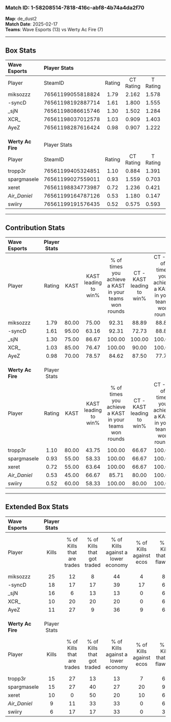 ### Match ID: 1-58208514-7818-416c-abf8-4b74a4da2f70  
**Map**: de_dust2  
**Match Date**: 2025-02-17  
**Teams**: Wave Esports (13) vs Werty Ac Fire (7)  

---  

## Box Stats  

| **Wave Esports**  | Player Stats      |        |           |          |       |       |       |         |        |      |     |
| :- | :- | :-: | :-: | :-: | :-: | :-: | :-: | :-: | :-: | :-: | :-: |
| Player            | SteamID           | Rating | CT Rating | T Rating | KAST  |  ADR  | Kills | Assists | Deaths | K/D  | HS% |
| miksozzz          | 76561199055818824 |  1.79  |   2.162   |  1.578   | 80.00 | 111.6 |  25   |    1    |   11   | 2.27 | 36  |
| -syncD            | 76561198192887714 |  1.61  |   1.800   |  1.555   | 95.00 | 96.7  |  18   |    7    |   10   | 1.80 | 61  |
| _sjN              | 76561198086615746 |  1.30  |   1.502   |  1.284   | 75.00 | 87.5  |  16   |    3    |   11   | 1.45 | 75  |
| XCR_              | 76561198037012578 |  1.03  |   0.909   |  1.403   | 85.00 | 51.2  |  10   |    3    |   10   | 1.00 | 70  |
| AyeZ              | 76561198287616424 |  0.98  |   0.907   |  1.222   | 70.00 | 76.9  |  11   |    6    |   13   | 0.85 | 45  |
|                   |                   |        |           |          |       |       |       |         |        |      |     |
|                   |                   |        |           |          |       |       |       |         |        |      |     |
|                   |                   |        |           |          |       |       |       |         |        |      |     |
| **Werty Ac Fire** | Player Stats      |        |           |          |       |       |       |         |        |      |     |
| Player            | SteamID           | Rating | CT Rating | T Rating | KAST  |  ADR  | Kills | Assists | Deaths | K/D  | HS% |
| tropp3r           | 76561199405324851 |  1.10  |   0.884   |  1.391   | 80.00 | 88.3  |  15   |    7    |   19   | 0.79 | 86  |
| spargmasele       | 76561199027559011 |  0.93  |   1.559   |  0.703   | 55.00 | 68.0  |  15   |    0    |   15   | 1.00 | 46  |
| xeret             | 76561198834773987 |  0.72  |   1.236   |  0.421   | 55.00 | 57.2  |  10   |    3    |   14   | 0.71 | 70  |
| _Air_Daniel_      | 76561199164787126 |  0.53  |   1.180   |  0.147   | 45.00 | 53.2  |   9   |    7    |   17   | 0.53 | 33  |
| swiiry            | 76561199191576435 |  0.52  |   0.575   |  0.593   | 60.00 | 44.0  |   6   |    5    |   15   | 0.40 | 50  |
---  

## Contribution Stats  

| **Wave Esports**  | Player Stats |       |                      |                                                        |                           |                                                             |                          |                                                            |
| :- | :-: | :-: | :-: | :-: | :-: | :-: | :-: | :-: |
| Player            |    Rating    | KAST  | KAST leading to win% | % of times you achieve a KAST in your teams won rounds | CT - KAST leading to win% | CT - % of times you achieve a KAST in your teams won rounds | T - KAST leading to win% | T - % of times you achieve a KAST in your teams won rounds |
| miksozzz          |     1.79     | 80.00 |        75.00         |                         92.31                          |           88.89           |                            88.89                            |          57.14           |                           100.00                           |
| -syncD            |     1.61     | 95.00 |        63.16         |                         92.31                          |           72.73           |                            88.89                            |          50.00           |                           100.00                           |
| _sjN              |     1.30     | 75.00 |        86.67         |                         100.00                         |          100.00           |                           100.00                            |          66.67           |                           100.00                           |
| XCR_              |     1.03     | 85.00 |        76.47         |                         100.00                         |           90.00           |                           100.00                            |          57.14           |                           100.00                           |
| AyeZ              |     0.98     | 70.00 |        78.57         |                         84.62                          |           87.50           |                            77.78                            |          66.67           |                           100.00                           |
|                   |              |       |                      |                                                        |                           |                                                             |                          |                                                            |
|                   |              |       |                      |                                                        |                           |                                                             |                          |                                                            |
|                   |              |       |                      |                                                        |                           |                                                             |                          |                                                            |
| **Werty Ac Fire** | Player Stats |       |                      |                                                        |                           |                                                             |                          |                                                            |
| Player            |    Rating    | KAST  | KAST leading to win% | % of times you achieve a KAST in your teams won rounds | CT - KAST leading to win% | CT - % of times you achieve a KAST in your teams won rounds | T - KAST leading to win% | T - % of times you achieve a KAST in your teams won rounds |
| tropp3r           |     1.10     | 80.00 |        43.75         |                         100.00                         |           66.67           |                           100.00                            |          30.00           |                           100.00                           |
| spargmasele       |     0.93     | 55.00 |        58.33         |                         100.00                         |           66.67           |                           100.00                            |          50.00           |                           100.00                           |
| xeret             |     0.72     | 55.00 |        63.64         |                         100.00                         |           66.67           |                           100.00                            |          60.00           |                           100.00                           |
| _Air_Daniel_      |     0.53     | 45.00 |        66.67         |                         85.71                          |           80.00           |                           100.00                            |          50.00           |                           66.67                            |
| swiiry            |     0.52     | 60.00 |        58.33         |                         100.00                         |           80.00           |                           100.00                            |          42.86           |                           100.00                           |
---  

## Extended Box Stats  

| **Wave Esports**  | Player Stats |                            |                            |                                    |                         |                              |                                 |        |                             |                                     |                          |                               |                            |
| :- | :-: | :-: | :-: | :-: | :-: | :-: | :-: | :-: | :-: | :-: | :-: | :-: | :-: |
| Player            |    Kills     | % of Kills that are trades | % of Kills that got traded | % of Kills against a lower economy | % of Kills against ecos | % of Kills that are flawless | % of Kills that are close duels | Deaths | % of Deaths that get traded | % of Deaths against a lower economy | % of Deaths against ecos | % of Deaths that are flawless | % of Deaths that are close |
| miksozzz          |      25      |             12             |             8              |                 44                 |            4            |              80              |                0                |   11   |             45              |                 36                  |            0             |              91               |             0              |
| -syncD            |      18      |             17             |             17             |                 39                 |           17            |              67              |               11                |   10   |             30              |                 20                  |            0             |              70               |             0              |
| _sjN              |      16      |             6              |             13             |                 13                 |            0            |              63              |                6                |   11   |             36              |                 18                  |            0             |              82               |             9              |
| XCR_              |      10      |             20             |             20             |                 20                 |            0            |              60              |                0                |   10   |             30              |                 30                  |            0             |              70               |             10             |
| AyeZ              |      11      |             27             |             9              |                 36                 |            9            |              64              |               18                |   13   |             15              |                 31                  |            8             |              38               |             8              |
|                   |              |                            |                            |                                    |                         |                              |                                 |        |                             |                                     |                          |                               |                            |
|                   |              |                            |                            |                                    |                         |                              |                                 |        |                             |                                     |                          |                               |                            |
|                   |              |                            |                            |                                    |                         |                              |                                 |        |                             |                                     |                          |                               |                            |
| **Werty Ac Fire** | Player Stats |                            |                            |                                    |                         |                              |                                 |        |                             |                                     |                          |                               |                            |
| Player            |    Kills     | % of Kills that are trades | % of Kills that got traded | % of Kills against a lower economy | % of Kills against ecos | % of Kills that are flawless | % of Kills that are close duels | Deaths | % of Deaths that get traded | % of Deaths against a lower economy | % of Deaths against ecos | % of Deaths that are flawless | % of Deaths that are close |
| tropp3r           |      15      |             27             |             13             |                 13                 |            7            |              67              |                7                |   19   |             16              |                 11                  |            5             |              68               |             5              |
| spargmasele       |      15      |             27             |             40             |                 27                 |           20            |              93              |                0                |   15   |             20              |                 13                  |            7             |              80               |             13             |
| xeret             |      10      |             0              |             50             |                 20                 |           10            |              60              |               10                |   14   |              7              |                  7                  |            0             |              64               |             7              |
| _Air_Daniel_      |      9       |             11             |             33             |                 33                 |            0            |              67              |               11                |   17   |              6              |                 12                  |            6             |              65               |             0              |
| swiiry            |      6       |             17             |             17             |                 33                 |            0            |              33              |                0                |   15   |             13              |                  7                  |            0             |              67               |             7              |
